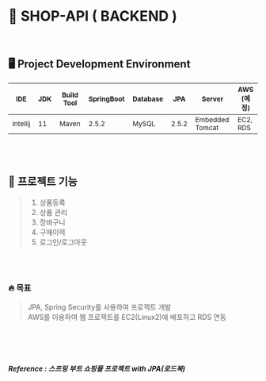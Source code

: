 # 🛒 SHOP-API ( BACKEND )


<br>

## 🖥 Project Development Environment 
<!--
| IDE      | JDK | Build Tool | SpringBoot | Database | JPA     | Server          | AWS (예정) |
|----------|-----|------------|------------|----------|---------|-----------------|------------|
| Intellij | 11  | Maven      | 2.5.2      | MySQL    | (미정의) | Embedded Tomcat | EC2, RDS   |
-->
| <sub>IDE</sub>      | <sub>JDK</sub> | <sub>Build Tool</sub> | <sub>SpringBoot</sub>  | <sub>Database</sub>  | <sub>JPA</sub>   | <sub>Server</sub>          | <sub>AWS (예정)</sub> |
|---------------------|----------------|-----------------------|------------------------|----------------------|------------------|----------------------------|-----------------------|
| <sub>Intellij</sub> | <sub>11</sub> | <sub>Maven</sub>       | <sub>2.5.2</sub>       | <sub>MySQL</sub>     | <sub>2.5.2</sub> | <sub>Embedded Tomcat</sub> | <sub>EC2, RDS</sub>   |


<br><br>

## 📃 프로젝트 기능
> 1. 상품등록
> 2. 상품 관리
> 3. 장바구니
> 4. 구매이력
> 5. 로그인/로그아웃

<br><br>

### 🔥 목표
> JPA, Spring Security를 사용하여 프로젝트 개발 <br>
> AWS를 이용하여 웹 프로젝트를 EC2(Linux2)에 배포하고 RDS 연동

<br><br><br>


##### Reference : 스프링 부트 쇼핑몰 프로젝트 with JPA(로드북)


